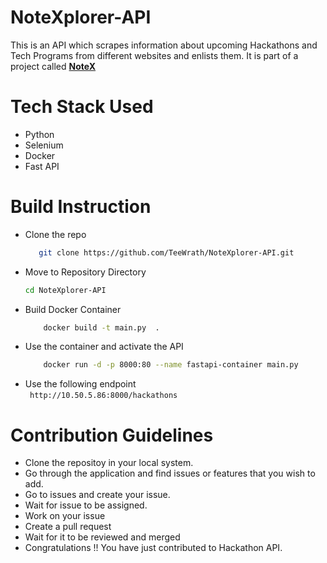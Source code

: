 # NoteXplorer-API
This is an API which scrapes information about upcoming Hackathons and Tech Programs from different websites and enlists them.
It is part of a project called [**NoteX**](https://github.com/The-NoteX/NoteX)

# Tech Stack Used
- Python
- Selenium
- Docker
- Fast API

# Build Instruction
- Clone the repo <br>
  ```sh
     git clone https://github.com/TeeWrath/NoteXplorer-API.git 
  ```
- Move to Repository Directory <br>
  ```sh 
  cd NoteXplorer-API 
  ```
- Build Docker Container <br>
  ```sh
      docker build -t main.py  .
  ```
- Use the container and activate the API <br>
  ```sh
      docker run -d -p 8000:80 --name fastapi-container main.py
  ```
- Use the following endpoint <br>
  ``` http://10.50.5.86:8000/hackathons```

# Contribution Guidelines
- Clone the repositoy in your local system.
- Go through the application and find issues or features that you wish to add.
- Go to issues and create your issue.
- Wait for issue to be assigned.
- Work on your issue
- Create a pull request
- Wait for it to be reviewed and merged
- Congratulations !! You have just contributed to Hackathon API.
